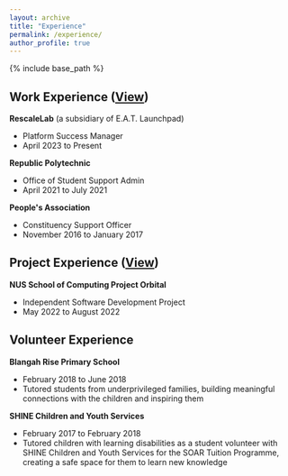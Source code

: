 ```yaml
---
layout: archive
title: "Experience"
permalink: /experience/
author_profile: true
---
```


{% include base_path %}

## Work Experience ([View](https://wilsonlee2000.github.io/workexperience/))  
**RescaleLab** (a subsidiary of E.A.T. Launchpad)
* Platform Success Manager  
* April 2023 to Present   

**Republic Polytechnic**  
* Office of Student Support Admin  
* April 2021 to July 2021  

**People's Association**  
* Constituency Support Officer  
* November 2016 to January 2017  

## Project Experience ([View](https://wilsonlee2000.github.io/projectexperience/))  

**NUS School of Computing Project Orbital**
* Independent Software Development Project
* May 2022 to August 2022  

## Volunteer Experience
**Blangah Rise Primary School**
* February 2018 to June 2018  
* Tutored students from underprivileged families, building meaningful connections with the children and inspiring them  

**SHINE Children and Youth Services**  
* February 2017 to February 2018  
* Tutored children with learning disabilities as a student volunteer with SHINE Children and Youth Services for the SOAR Tuition Programme, creating a safe space for them to learn new knowledge

